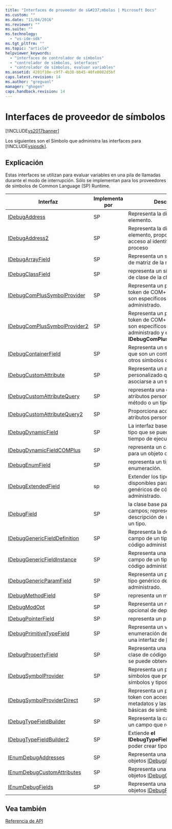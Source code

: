 ```yaml
---
title: "Interfaces de proveedor de s&#237;mbolos | Microsoft Docs"
ms.custom: ""
ms.date: "11/04/2016"
ms.reviewer: ""
ms.suite: ""
ms.technology: 
  - "vs-ide-sdk"
ms.tgt_pltfrm: ""
ms.topic: "article"
helpviewer_keywords: 
  - "interfaces de controlador de símbolos"
  - "controlador de símbolos, interfaces"
  - "controlador de símbolos, evaluar variables"
ms.assetid: 4201f10e-c9f7-4b38-bb45-40fe0082d5bf
caps.latest.revision: 14
ms.author: "gregvanl"
manager: "ghogen"
caps.handback.revision: 14
---
```

# Interfaces de proveedor de s&#237;mbolos
[!INCLUDE[vs2017banner](../../../code-quality/includes/vs2017banner.md)]

Los siguientes son el Símbolo que administra las interfaces para [!INCLUDE[vsipsdk](../../../extensibility/includes/vsipsdk_md.md)].  
  
## Explicación  
 Estas interfaces se utilizan para evaluar variables en una pila de llamadas durante el modo de interrupción.  Sólo se implementan para los proveedores de símbolos de Common Language \(SP\) Runtime.  
  
|Interfaz|Implementa por|Descripción|  
|--------------|--------------------|-----------------|  
|[IDebugAddress](../../../extensibility/debugger/reference/idebugaddress.md)|SP|Representa la dirección de un elemento.|  
|[IDebugAddress2](../../../extensibility/debugger/reference/idebugaddress2.md)|SP|Representa la dirección de un elemento, proporcionando acceso al identificador de proceso|  
|[IDebugArrayField](../../../extensibility/debugger/reference/idebugarrayfield.md)|SP|Representa un símbolo o un tipo de matriz de la matriz.|  
|[IDebugClassField](../../../extensibility/debugger/reference/idebugclassfield.md)|SP|representa un símbolo o un tipo de clase de la clase.|  
|[IDebugComPlusSymbolProvider](../../../extensibility/debugger/reference/idebugcomplussymbolprovider.md)|SP|Representa un proveedor de token de COM\+ con métodos que son específicos del código administrado.|  
|[IDebugComPlusSymbolProvider2](../../../extensibility/debugger/reference/idebugcomplussymbolprovider2.md)|SP|Representa un proveedor de token de COM\+ con métodos que son específicos del código administrado y extiende **el IDebugComPlusSymbolProvider**.|  
|[IDebugContainerField](../../../extensibility/debugger/reference/idebugcontainerfield.md)|SP|Representa un símbolo o un tipo que son un contenedor para otros símbolos o tipos.|  
|[IDebugCustomAttribute](../../../extensibility/debugger/reference/idebugcustomattribute.md)|SP|Representa un atributo personalizado que puede asociarse a un símbolo.|  
|[IDebugCustomAttributeQuery](../../../extensibility/debugger/reference/idebugcustomattributequery.md)|SP|representa una consulta para los atributos personalizados en un método o un tipo.|  
|[IDebugCustomAttributeQuery2](../../../extensibility/debugger/reference/idebugcustomattributequery2.md)|SP|Proporciona acceso a los atributos personalizados en uno.|  
|[IDebugDynamicField](../../../extensibility/debugger/reference/idebugdynamicfield.md)|SP|La interfaz base para cualquier tipo que se puedan determinar en tiempo de ejecución.|  
|[IDebugDynamicFieldCOMPlus](../../../extensibility/debugger/reference/idebugdynamicfieldcomplus.md)|SP|representa un campo dinámico para un objeto de [IDebugBinder](../../../extensibility/debugger/reference/idebugbinder.md) .|  
|[IDebugEnumField](../../../extensibility/debugger/reference/idebugenumfield.md)|SP|representa un tipo de enumeración.|  
|[IDebugExtendedField](../../../extensibility/debugger/reference/idebugextendedfield.md)|sp|Extender los tipos de campos disponibles para admitir genéricos de código administrado.|  
|[IDebugField](../../../extensibility/debugger/reference/idebugfield.md)|SP|la clase base para todos los campos; representa una descripción de un símbolo o de un tipo.|  
|[IDebugGenericFieldDefinition](../../../extensibility/debugger/reference/idebuggenericfielddefinition.md)|SP|Representa la definición de un campo de un tipo genérico de código administrado.|  
|[IDebugGenericFieldInstance](../../../extensibility/debugger/reference/idebuggenericfieldinstance.md)|SP|Representa una instancia de un campo de un tipo genérico de código administrado.|  
|[IDebugGenericParamField](../../../extensibility/debugger/reference/idebuggenericparamfield.md)|SP|Representa un parámetro para un tipo genérico de código administrado.|  
|[IDebugMethodField](../../../extensibility/debugger/reference/idebugmethodfield.md)|SP|representa un método.|  
|[IDebugModOpt](../../../extensibility/debugger/reference/idebugmodopt.md)|SP|Representa un modificador opcional de depuración.|  
|[IDebugPointerField](../../../extensibility/debugger/reference/idebugpointerfield.md)|SP|representa un puntero.|  
|[IDebugPrimitiveTypeField](../../../extensibility/debugger/reference/idebugprimitivetypefield.md)|SP|Representa un valor de enumeración de tipo primitivo de una interfaz de [IDebugField](../../../extensibility/debugger/reference/idebugfield.md) .|  
|[IDebugPropertyField](../../../extensibility/debugger/reference/idebugpropertyfield.md)|SP|Representa una propiedad de una clase de código administrado que se puede obtener o establecer.|  
|[IDebugSymbolProvider](../../../extensibility/debugger/reference/idebugsymbolprovider.md)|SP|Representa un proveedor de símbolos que proporciona símbolos y tipos.|  
|[IDebugSymbolProviderDirect](../../../extensibility/debugger/reference/idebugsymbolproviderdirect.md)|SP|Representa un proveedor de token con acceso directo a los metadatos y las interfaces básicas de símbolos.|  
|[IDebugTypeFieldBuilder](../../../extensibility/debugger/reference/idebugtypefieldbuilder.md)|SP|Representa la capacidad de crear un campo que representa un tipo.|  
|[IDebugTypeFieldBuilder2](../../../extensibility/debugger/reference/idebugtypefieldbuilder2.md)|SP|Extiende **el IDebugTypeFieldBuilder** para poder crear tipos de matriz.|  
|[IEnumDebugAddresses](../../../extensibility/debugger/reference/ienumdebugaddresses.md)|SP|Representa una colección de objetos [IDebugAddress](../../../extensibility/debugger/reference/idebugaddress.md).|  
|[IEnumDebugCustomAttributes](../../../extensibility/debugger/reference/ienumdebugcustomattributes.md)|SP|Representa una colección de objetos [IDebugCustomAttribute](../../../extensibility/debugger/reference/idebugcustomattribute.md).|  
|[IEnumDebugFields](../../../extensibility/debugger/reference/ienumdebugfields.md)|SP|Representa una colección de objetos [IDebugField](../../../extensibility/debugger/reference/idebugfield.md).|  
  
## Vea también  
 [Referencia de API](../../../extensibility/debugger/reference/api-reference-visual-studio-debugging.md)